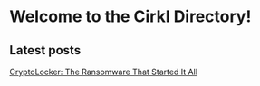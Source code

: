 # Welcome to the Cirkl Directory!

## Latest posts

[CryptoLocker: The Ransomware That Started It All](/posts/crypto_locker.md)
